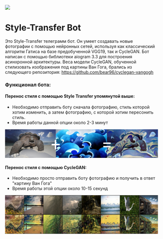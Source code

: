 [<img src="https://img.shields.io/badge/Telegram-%40StyleTransferPicBot-yellow">](https://t.me/StyleTransferPicBot)
# Style-Transfer Bot
Это Style-Transfer телеграмм бот. Он умеет создавать новые фотографии с помощью нейронных сетей, используя как классический алгоритм Гатиса на базе предобученной VGG19, так и CycleGAN. Бот написан с помощью библиотеки aiogram 3.3 для построения асинхронной архитектуры.
Веса модели CycleGAN, обученной стилизовать изображения под картины Ван Гога, брались из следующего репозитория: https://github.com/bear96/cyclegan-vangogh

### Функционал бота:
#### Перенос стиля с помощью Style Transfer упомянутой выше:
  * Необходимо отправить боту сначала фотографию, стиль которой хотим изменить, а затем фотографию, с которой хотим пересонить стиль.
  * Время работы данной опции около 2-3 минут

![style-transfer](screenshots/transfer.png)
#### Перенос стиля с помощью CycleGAN:
  * Необходимо просто отправить боту фотографию и получить в ответ "картину Ван Гога"
  * Время работы этой опции около 10-15 секунд

![style-transfer](screenshots/vangogh.png)



